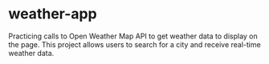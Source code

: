 # weather-app

Practicing calls to Open Weather Map API to get weather data to display on the page. This project allows users to search for a city and receive real-time weather data. 